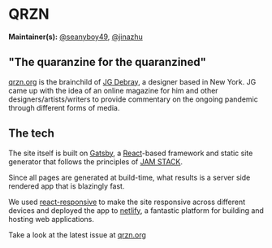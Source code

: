 # QRZN

**Maintainer(s):** [@seanyboy49](https://github.com/seanyboy49), [@jinazhu](https://github.com/JinaZhu)

## "The quaranzine for the quaranzined"

[qrzn.org](https://qrzn.org/) is the brainchild of [JG Debray](https://jgdebray.com/), a designer based in New York. JG came up with the idea of an online magazine for him and other designers/artists/writers to provide commentary on the ongoing pandemic through different forms of media.

## The tech

The site itself is built on [Gatsby](https://www.gatsbyjs.org/), a [React](https://reactjs.org/)-based framework and static site generator that follows the principles of [JAM STACK](https://jamstack.org/).

Since all pages are generated at build-time, what results is a server side rendered app that is blazingly fast.

We used [react-responsive](https://www.npmjs.com/package/react-responsive) to make the site responsive across different devices and deployed the app to [netlify](https://www.netlify.com/), a fantastic platform for building and hosting web applications.

Take a look at the latest issue at [qrzn.org](https://qrzn.org/)
